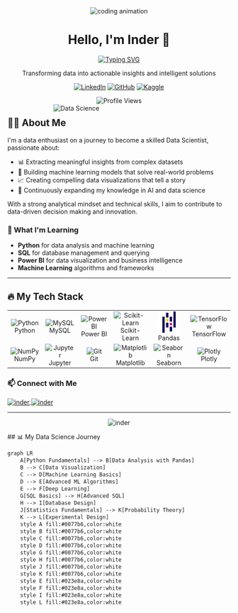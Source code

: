 <div align="center">
  <img src="https://raw.githubusercontent.com/gist/patevs/b007a0e98fb216438d4cbf559fac4166/raw/88f20c9d749d756be63f22b09f3c4ac570bc5101/programming.gif" width="200" alt="coding animation">
  
  # Hello, I'm Inder 👋
  
  [![Typing SVG](https://readme-typing-svg.herokuapp.com?font=Fira+Code&pause=1000&color=0E6EE1&center=true&vCenter=true&width=435&lines=Data+Scientist;Machine+Learning+Engineer;Python+%7C+SQL+%7C+Power+BI+%7C+ML)](https://git.io/typing-svg)
  
  <p>Transforming data into actionable insights and intelligent solutions</p>
  
  [![LinkedIn](https://img.shields.io/badge/LinkedIn-0077B5?style=for-the-badge&logo=linkedin&logoColor=white)](https://linkedin.com/in/inder)
  [![GitHub](https://img.shields.io/badge/GitHub-100000?style=for-the-badge&logo=github&logoColor=white)](https://github.com/inder)
  [![Kaggle](https://img.shields.io/badge/Kaggle-20BEFF?style=for-the-badge&logo=Kaggle&logoColor=white)](https://kaggle.com/)
  
  <img src="https://komarev.com/ghpvc/?username=inder&style=for-the-badge&color=blue" alt="Profile Views"/>
</div>

<img align="right" alt="Data Science" width="400" src="https://i.pinimg.com/originals/7e/b2/49/7eb249f2fd2e58e9ad6dd60ef892971b.gif">

## 👨‍💻 About Me

I'm a data enthusiast on a journey to become a skilled Data Scientist, passionate about:

- 📊 Extracting meaningful insights from complex datasets
- 🤖 Building machine learning models that solve real-world problems
- 📈 Creating compelling data visualizations that tell a story
- 🧠 Continuously expanding my knowledge in AI and data science

With a strong analytical mindset and technical skills, I aim to contribute to data-driven decision making and innovation.

### 🌱 What I'm Learning
- **Python** for data analysis and machine learning
- **SQL** for database management and querying
- **Power BI** for data visualization and business intelligence
- **Machine Learning** algorithms and frameworks

---


## 🔥 My Tech Stack

<table>
  <tr>
    <td align="center" width="96">
      <img src="https://skillicons.dev/icons?i=python" width="48" height="48" alt="Python" />
      <br>Python
    </td>
    <td align="center" width="96">
      <img src="https://skillicons.dev/icons?i=mysql" width="48" height="48" alt="MySQL" />
      <br>MySQL
    </td>
    <td align="center" width="96">
      <img src="https://www.vectorlogo.zone/logos/microsoft_powerbi/microsoft_powerbi-icon.svg" width="48" height="48" alt="Power BI" />
      <br>Power BI
    </td>
    <td align="center" width="96">
      <img src="https://upload.wikimedia.org/wikipedia/commons/0/05/Scikit_learn_logo_small.svg" width="48" height="48" alt="Scikit-Learn" />
      <br>Scikit-Learn
    </td>
    <td align="center" width="96">
      <img src="https://raw.githubusercontent.com/devicons/devicon/master/icons/pandas/pandas-original.svg" width="48" height="48" alt="Pandas" />
      <br>Pandas
    </td>
    <td align="center" width="96">
      <img src="https://www.vectorlogo.zone/logos/tensorflow/tensorflow-icon.svg" width="48" height="48" alt="TensorFlow" />
      <br>TensorFlow
    </td>
  </tr>
  <tr>
    <td align="center" width="96">
      <img src="https://www.vectorlogo.zone/logos/numpy/numpy-icon.svg" width="48" height="48" alt="NumPy" />
      <br>NumPy
    </td>
    <td align="center" width="96">
      <img src="https://www.vectorlogo.zone/logos/jupyter/jupyter-icon.svg" width="48" height="48" alt="Jupyter" />
      <br>Jupyter
    </td>
    <td align="center" width="96">
      <img src="https://www.vectorlogo.zone/logos/git-scm/git-scm-icon.svg" width="48" height="48" alt="Git" />
      <br>Git
    </td>
    <td align="center" width="96">
      <img src="https://www.vectorlogo.zone/logos/matplotlib/matplotlib-icon.svg" width="48" height="48" alt="Matplotlib" />
      <br>Matplotlib
    </td>
    <td align="center" width="96">
      <img src="https://seaborn.pydata.org/_images/logo-mark-lightbg.svg" width="48" height="48" alt="Seaborn" />
      <br>Seaborn
    </td>
    <td align="center" width="96">
      <img src="https://upload.wikimedia.org/wikipedia/commons/0/01/Created_with_Matplotlib-logo.svg" width="48" height="48" alt="Plotly" />
      <br>Plotly
    </td>
  </tr>
</table>


### 📫 Connect with Me
<p align="left">
  <a href="https://linkedin.com/in/inder" target="blank">
    <img align="center" src="https://raw.githubusercontent.com/rahuldkjain/github-profile-readme-generator/master/src/images/icons/Social/linked-in-alt.svg" alt="inder" height="30" width="40" />
  </a>
  <a href="https://github.com/inder" target="blank">
    <img align="center" src="https://raw.githubusercontent.com/rahuldkjain/github-profile-readme-generator/master/src/images/icons/Social/github.svg" alt="inder" height="30" width="40" />
  </a>
</p>

---

<p align="center"> 
  <img src="https://github-profile-trophy.vercel.app/?username=inder&theme=onedark" alt="inder" />
</p>
## 📊 My Data Science Journey

```mermaid
graph LR
    A[Python Fundamentals] --> B[Data Analysis with Pandas]
    B --> C[Data Visualization]
    C --> D[Machine Learning Basics]
    D --> E[Advanced ML Algorithms]
    E --> F[Deep Learning]
    G[SQL Basics] --> H[Advanced SQL]
    H --> I[Database Design]
    J[Statistics Fundamentals] --> K[Probability Theory]
    K --> L[Experimental Design]
    style A fill:#0077b6,color:white
    style B fill:#0077b6,color:white
    style C fill:#0077b6,color:white
    style D fill:#0077b6,color:white
    style G fill:#0077b6,color:white
    style H fill:#0077b6,color:white
    style J fill:#0077b6,color:white
    style K fill:#0077b6,color:white
    style E fill:#023e8a,color:white
    style F fill:#023e8a,color:white
    style I fill:#023e8a,color:white
    style L fill:#023e8a,color:white
